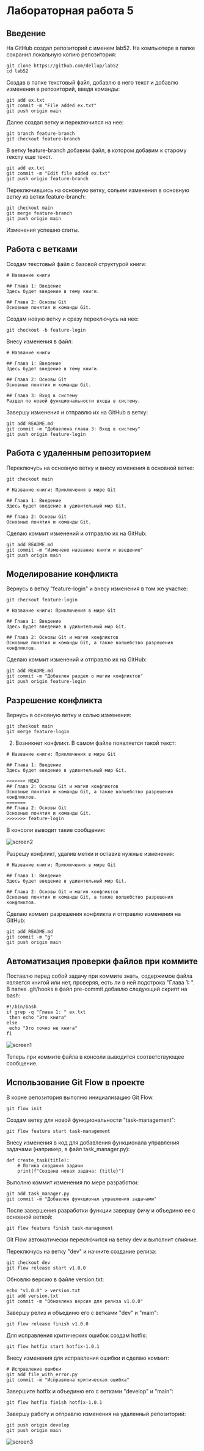 # Лабораторная работа 5
## Введение

На GitHub создал репозиторий с именем lab52. На компьютере в папке сохранил локальную копию репозитория:
```
git clone https://github.com/dellup/lab52
cd lab52
```
Создав в папке текстовый файл, добавлю в него текст и добавлю изменения в репозиторий, введя команды:
```
git add ex.txt
git commit -m "File added ex.txt"
git push origin main
```

Далее создал ветку и переключился на нее:
```
git branch feature-branch
git checkout feature-branch
```
В ветку feature-branch добавим файл, в котором добавим к старому тексту еще текст.
```
git add ex.txt
git commit -m "Edit file added ex.txt"
git push origin feature-branch
```

Переключившись на основную ветку, сольем изменения в основную ветку из ветки feature-branch:
```
git checkout main
git merge feature-branch
git push origin main
```

Изменения успешно слиты.

## Работа с ветками
Создам текстовый файл с базовой структурой книги:
```
# Название книги

## Глава 1: Введение
Здесь будет введение в тему книги.

## Глава 2: Основы Git
Основные понятия и команды Git.
```

Создам новую ветку и сразу переключусь на нее:
```
git checkout -b feature-login
```
Внесу изменения в файл:
```
# Название книги

## Глава 1: Введение
Здесь будет введение в тему книги.

## Глава 2: Основы Git
Основные понятия и команды Git.

## Глава 3: Вход в систему
Раздел по новой функциональности входа в систему.
```
Завершу изменения и отправлю их на GitHub в ветку:
```
git add README.md
git commit -m "Добавлена глава 3: Вход в систему"
git push origin feature-login
```
## Работа с удаленным репозиторием

Переключусь на основную ветку и внесу изменения в основной ветке:

```
git checkout main
```

```
# Название книги: Приключения в мире Git

## Глава 1: Введение
Здесь будет введение в удивительный мир Git.

## Глава 2: Основы Git
Основные понятия и команды Git.

```

Сделаю коммит изменений и отправлю их на GitHub:

```
git add README.md
git commit -m "Изменено название книги и введение"
git push origin main

```
## Моделирование конфликта

Вернусь в ветку "feature-login" и внесу изменения в том же участке:

```
git checkout feature-login
```

```
# Название книги: Приключения в мире Git

## Глава 1: Введение
Здесь будет введение в удивительный мир Git.

## Глава 2: Основы Git и магия конфликтов
Основные понятия и команды Git, а также волшебство разрешения конфликтов.

```
Сделаю коммит изменений и отправлю их на GitHub:

```
git add README.md
git commit -m "Добавлен раздел о магии конфликтов"
git push origin feature-login

```
## Разрешение конфликта
Вернусь в основную ветку и солью изменения:

```
git checkout main
git merge feature-login
```

2. Возникнет конфликт. В самом файле появляется такой текст:

```
# Название книги: Приключения в мире Git

## Глава 1: Введение
Здесь будет введение в удивительный мир Git.

<<<<<<< HEAD
## Глава 2: Основы Git и магия конфликтов
Основные понятия и команды Git, а также волшебство разрешения конфликтов.
======= 
## Глава 2: Основы Git
Основные понятия и команды Git. 
>>>>>>> feature-login

```
В консоли выводит такие сообщения:

![screen2](https://github.com/cs-itmo-2023/lab-5-dellup/blob/main/5.png)


Разрешу конфликт, удалив метки и оставив нужные изменения:

```
# Название книги: Приключения в мире Git

## Глава 1: Введение
Здесь будет введение в удивительный мир Git.

## Глава 2: Основы Git и магия конфликтов
Основные понятия и команды Git, а также волшебство разрешения конфликтов.
```
Сделаю коммит разрешения конфликта и отправлю изменения на GitHub:

```
git add README.md
git commit -m "g"
git push origin main
```
## Автоматизация проверки файлов при коммите
Поставлю перед собой задачу при коммите знать, содержимое файла является книгой или нет, проверяя, есть ли в ней подстрока "Глава 1: ".
В папке .git/hooks в файл pre-commit добавлю следующий скрипт на bash:
```
#!/bin/bash
if grep -q "Глава 1: " ex.txt
 then echo "Это книга"
else
 echo "Это точно не книга"
fi
```

![screen1](https://github.com/cs-itmo-2023/lab-5-dellup/blob/main/4.png)

Теперь при коммите файла в консоли выводится соответствующее сообщение.
## Использование Git Flow в проекте
В корне репозитория выполню инициализацию Git Flow.

```
git flow init
```
Создам ветку для новой функциональности "task-management":

```
git flow feature start task-management
```
Внесу изменения в код для добавления функционала управления задачами (например, в файл task_manager.py):

```
def create_task(title):
    # Логика создания задачи
    print(f"Создана новая задача: {title}")
```

Выполню коммит изменения по мере разработки:

```
git add task_manager.py
git commit -m "Добавлен функционал управления задачами"

```

После завершения разработки функции завершу фичу и объединю ее с основной веткой:

```
git flow feature finish task-management

```

Git Flow автоматически переключится на ветку dev и выполнит слияние.

Переключусь на ветку "dev" и начните создание релиза:

```
git checkout dev
git flow release start v1.0.0
```

Обновлю версию в файле version.txt:

```
echo "v1.0.0" > version.txt
git add version.txt
git commit -m "Обновлена версия для релиза v1.0.0"

```
Завершу релиз и объединю его с ветками "dev" и "main":

```
git flow release finish v1.0.0
```

Для исправления критических ошибок создам hotfix:

```
git flow hotfix start hotfix-1.0.1
```
Внесу изменения для исправления ошибки и сделаю коммит:

```
# Исправление ошибки
git add file_with_error.py
git commit -m "Исправлена критическая ошибка"
```

Завершите hotfix и объединю его с ветками "develop" и "main":

```
git flow hotfix finish hotfix-1.0.1
```

Завершу работу и отправлю изменения на удаленный репозиторий:

```
git push origin develop
git push origin main

```
![screen3](https://github.com/cs-itmo-2023/lab-5-dellup/blob/main/6.png)
